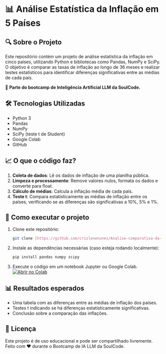 # 📊 Análise Estatística da Inflação em 5 Países

## 🔍 Sobre o Projeto
Este repositório contém um projeto de análise estatística da inflação em cinco países, utilizando Python e bibliotecas como Pandas, NumPy e SciPy. O objetivo é comparar as taxas de inflação ao longo de 36 meses e realizar testes estatísticos para identificar diferenças significativas entre as médias de cada país.

📌 **Parte do bootcamp de Inteligência Artificial LLM da SoulCode.**

## 🛠 Tecnologias Utilizadas
- Python 3
- Pandas
- NumPy
- SciPy (teste t de Student)
- Google Colab
- GitHub

## 📈 O que o código faz?
1. **Coleta de dados**: Lê os dados de inflação de uma planilha pública.
2. **Limpeza e processamento**: Remove valores nulos, formata os dados e converte para float.
3. **Cálculo de médias**: Calcula a inflação média de cada país.
4. **Teste t**: Compara estatisticamente as médias de inflação entre os países, verificando se as diferenças são significativas a 10%, 5% e 1%.

## 🚀 Como executar o projeto
1. Clone este repositório:
   ```bash
   git clone [https://github.com/crislenenunes/Analise-comparativa-da-Inflacao-do-BRICS](https://github.com/crislenenunes/Analise-comparativa-da-Inflacao-do-BRICS) Clonar este repositório:  

   ```
2. Instale as dependências necessárias (caso esteja rodando localmente):
   ```bash
   pip install pandas numpy scipy
   ```
3. Execute o código em um notebook Jupyter ou Google Colab.
   [![Abrir no Colab](https://colab.research.google.com/assets/colab-badge.svg)](https://colab.research.google.com/drive/1mhZz3LxNaVCQa4LUVKgDXMDnIzER7LWB#revisionId=0BzKCFEzv2pmvZTBQUjIyTUZXeWI0dkZwWHNUMnFGc2kwc0NnPQ&scrollTo=UHfGVPhvMMlH)

## 📊 Resultados esperados
- Uma tabela com as diferenças entre as médias de inflação dos países.
- Testes t indicando se há diferenças estatisticamente significativas.
- Conclusão sobre a comparação das inflações.

## 📜 Licença
Este projeto é de uso educacional e pode ser compartilhado livremente.
Feito com ❤️ durante o Bootcamp de IA LLM da SoulCode.
